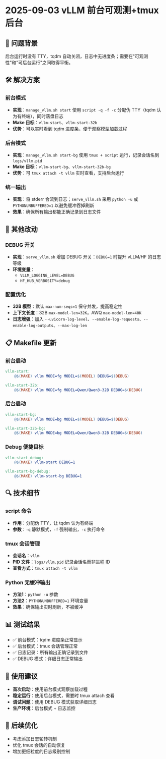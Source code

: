 # 2025-09-03 vLLM 前台可观测+tmux后台

## 🔧 问题背景
后台运行时没有 TTY，tqdm 自动关闭，日志中无进度条；需要在"可观测性"和"可后台运行"之间取得平衡。

## 🛠️ 解决方案

### 前台模式
- **实现**：`manage_vllm.sh start` 使用 `script -q -f -c` 分配伪 TTY（tqdm 认为有终端），同时落盘日志
- **Make 目标**：`vllm-start`、`vllm-start-32b`
- **优势**：可以实时看到 tqdm 进度条，便于观察模型加载过程

### 后台模式
- **实现**：`manage_vllm.sh start-bg` 使用 `tmux + script` 运行，记录会话名到 `logs/vllm.pid`
- **Make 目标**：`vllm-start-bg`、`vllm-start-32b-bg`
- **优势**：可 `tmux attach -t vllm` 实时查看，支持后台运行

### 统一输出
- **实现**：将 stderr 合流到日志；`serve_vllm.sh` 采用 `python -u` 或 `PYTHONUNBUFFERED=1` 以避免缓冲吞掉刷新
- **效果**：确保所有输出都能正确记录到日志文件

## 🔧 其他改动

### DEBUG 开关
- **实现**：`serve_vllm.sh` 增加 DEBUG 开关：`DEBUG=1` 时提升 vLLM/HF 的日志等级
- **环境变量**：
  - `VLLM_LOGGING_LEVEL=DEBUG`
  - `HF_HUB_VERBOSITY=debug`

### 配置优化
- **32B 模型**：默认 `max-num-seqs=1` 保守并发，提高稳定性
- **上下文长度**：32B `max-model-len=32K`，AWQ `max-model-len=40K`
- **日志增强**：加入 `--uvicorn-log-level`、`--enable-log-requests`、`--enable-log-outputs`、`--max-log-len`

## 📋 Makefile 更新

### 前台启动
```makefile
vllm-start:
	@$(MAKE) vllm MODE=fg MODEL=$(MODEL) DEBUG=$(DEBUG)

vllm-start-32b:
	@$(MAKE) vllm MODE=fg MODEL=Qwen/Qwen3-32B DEBUG=$(DEBUG)
```

### 后台启动
```makefile
vllm-start-bg:
	@$(MAKE) vllm MODE=bg MODEL=$(MODEL) DEBUG=$(DEBUG)

vllm-start-32b-bg:
	@$(MAKE) vllm MODE=bg MODEL=Qwen/Qwen3-32B DEBUG=$(DEBUG)
```

### Debug 便捷目标
```makefile
vllm-start-debug:
	@$(MAKE) vllm-start DEBUG=1

vllm-start-bg-debug:
	@$(MAKE) vllm-start-bg DEBUG=1
```

## 🔍 技术细节

### script 命令
- **作用**：分配伪 TTY，让 tqdm 认为有终端
- **参数**：`-q` 静默模式，`-f` 强制输出，`-c` 执行命令

### tmux 会话管理
- **会话名**：`vllm`
- **PID 文件**：`logs/vllm.pid` 记录会话名而非进程 ID
- **查看方式**：`tmux attach -t vllm`

### Python 无缓冲输出
- **方法1**：`python -u` 参数
- **方法2**：`PYTHONUNBUFFERED=1` 环境变量
- **效果**：确保输出实时刷新，不被缓冲

## 📊 测试结果
- ✅ 前台模式：tqdm 进度条正常显示
- ✅ 后台模式：tmux 会话管理正常
- ✅ 日志记录：所有输出正确记录到文件
- ✅ DEBUG 模式：详细日志正常输出

## 🎯 使用建议
- **首次启动**：使用前台模式观察加载过程
- **稳定运行**：使用后台模式，需要时 tmux attach 查看
- **调试问题**：使用 DEBUG 模式获取详细日志
- **生产环境**：后台模式 + 日志监控

## 🔮 后续优化
- 考虑添加日志轮转机制
- 优化 tmux 会话的自动恢复
- 增加更细粒度的日志级别控制
